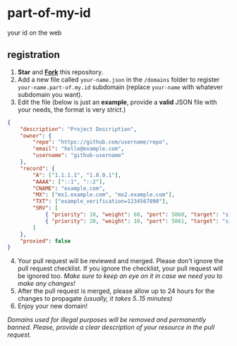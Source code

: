 # part-of-my-id
your id on the web

## registration
1. **Star** and **[Fork](https://github.com/partofmyid/register/fork)** this repository.
2. Add a new file called `your-name.json` in the `/domains` folder to register `your-name.part-of.my.id` subdomain (replace `your-name` with whatever subdomain you want).
3. Edit the file (below is just an **example**, provide a **valid** JSON file with your needs, the format is very strict.)

```json
{
    "description": "Project Description",
    "owner": {
        "repo": "https://github.com/username/repo",
        "email": "hello@example.com",
        "username": "github-username"
    },
    "record": {
        "A": ["1.1.1.1", "1.0.0.1"],
        "AAAA": ["::1", "::2"],
        "CNAME": "example.com",
        "MX": ["mx1.example.com", "mx2.example.com"],
        "TXT": ["example_verification=1234567890"],
        "SRV": [
            { "priority": 10, "weight": 60, "port": 5060, "target": "sipserver.example.com" },
            { "priority": 20, "weight": 10, "port": 5061, "target": "sipbackup.example.com" }
        ]
    },
    "proxied": false
}

```

4. Your pull request will be reviewed and merged. Please don't ignore the pull request checklist. If you ignore the checklist, your pull request will be ignored too. _Make sure to keep an eye on it in case we need you to make any changes!_
5. After the pull request is merged, please allow up to 24 hours for the changes to propagate _(usually, it takes 5..15 minutes)_
6. Enjoy your new domain!

*Domains used for illegal purposes will be removed and permanently banned. Please, provide a clear description of your resource in the pull request.*
